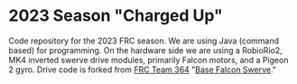 # 2023 Season "Charged Up"

Code repository for the 2023 FRC season. We are using Java (command based) for programming. On the hardware side we are using a RobioRio2, MK4 inverted swerve drive modules, primarily Falcon motors, and a Pigeon 2 gyro. Drive code is forked from [FRC Team 364](https://github.com/team364) "[Base Falcon Swerve](https://github.com/team364)."
